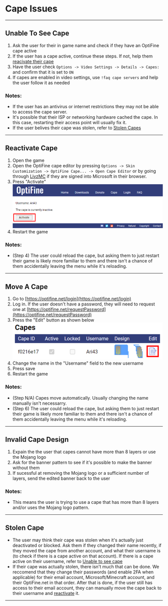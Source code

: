 # Cape Issues

<hr>

## Unable To See Cape
1. Ask the user for their in game name and check if they have an OptiFine cape active 
2. If the user has a cape active, continue these steps. If not, help them [reacivate their cape](#Reactivate-Cape) 
3. Have the user check `Options -> Video Settings -> Details -> Capes: ` and confirm that it is set to `ON` 
4. If capes are enabled in video settings, use `!faq cape servers` and help the user follow it as needed 

### Notes: 
- If the user has an antivirus or internet restrictions they may not be able to access the cape server. 
- It's possible that their ISP or networking hardware cached the cape. In this case, restarting their access point will usually fix it. 
- If the user belives their cape was stolen, refer to [Stolen Capes](#Stolen-Cape)

<hr>

## Reactivate Cape
1. Open the game
2. Open the OptiFine cape editor by pressing `Options -> Skin Customization -> OptiFine Cape... -> Open Cape Editor` or by going through [LivzMC](https://livzmc.net/microsoft/changeCape) if they are signed into Microsoft in their browser. 
3. Press "Activate" <br> ![Image of the "Activate" Button](./images/ReactivateCape.png) 
4. Restart the game

### Notes: 
- (Step 4) The user could reload the cape, but asking them to just restart their game is likely more familiar to them and there isn't a chance of them accidentally leaving the menu while it's reloading. 

<hr>

## Move A Cape
1. Go to [https://optifine.net/login](https://optifine.net/login)
2. Log in. If the user doesn't have a password, they will need to request one at [https://optifine.net/requestPassword](https://optifine.net/requestPassword) 
3. Press the "Edit" button as shown below <br> ![Image of the "Edit" button](./images/Cape_Edit_Button.png) 
4. Change the name in the "Username" field to the new username 
5. Press save 
6. Restart the game 

### Notes:
- (Step N/A) Capes move automatically. Usually changing the name manually isn't necessarry. 
- (Step 6) The user could reload the cape, but asking them to just restart their game is likely more familiar to them and there isn't a chance of them accidentally leaving the menu while it's reloading. 

<hr>

## Invalid Cape Design 
1. Expain the the user that capes cannot have more than 8 layers or use the Mojang logo 
2. Ask for the banner pattern to see if it's possible to make the banner without them 
3. If sucessful at removing the Mojang logo or a sufficient number of layers, send the edited banner back to the user 

### Notes: 
- This means the user is trying to use a cape that has more than 8 layers and/or uses the Mojang logo pattern.

<hr>

## Stolen Cape
- The user may think their cape was stolen when it's actually just deactivated or blocked. Ask them if they changed their name recently, if they moved the cape from another account, and what their username is (to check if there is a cape active on that account). If there is a cape active on their username, refer to [Unable to see cape](#Unable-To-See-Cape) 
- If their cape was actually stolen, there isn't much that can be done. We reccomend that they change their passwords (and enable 2FA when applicable) for their email account, Microsoft/Minecraft account, and their OptiFine.net in that order. After that is done, if the user still has access to their email account, they can manually move the cape back to their username and [reactivate](#Reactivate-Cape) it. 

<hr>